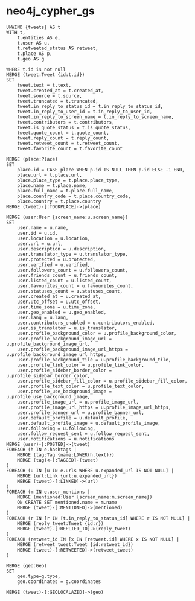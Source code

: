 # neo4j_cypher_gs

    UNWIND {tweets} AS t
    WITH t,
        t.entities AS e,
        t.user AS u,
        t.retweeted_status AS retweet,
        t.place AS p,
        t.geo AS g
    
    WHERE t.id is not null
    MERGE (tweet:Tweet {id:t.id})
    SET
        tweet.text = t.text,
        tweet.created_at = t.created_at,
        tweet.source = t.source,
        tweet.truncated = t.truncated,
        tweet.in_reply_to_status_id = t.in_reply_to_status_id,
        tweet.in_reply_to_user_id = t.in_reply_to_user_id,
        tweet.in_reply_to_screen_name = t.in_reply_to_screen_name,
        tweet.contributors = t.contributors,
        tweet.is_quote_status = t.is_quote_status,
        tweet.quote_count = t.quote_count,
        tweet.reply_count = t.reply_count,
        tweet.retweet_count = t.retweet_count,
        tweet.favorite_count = t.favorite_count
    
    MERGE (place:Place)
    SET
        place.id = CASE place WHEN p.id IS NULL THEN p.id ELSE -1 END,
        place.url = t.place.url,
        place.place_type = t.place.place_type,
        place.name = t.place.name,
        place.full_name = t.place.full_name,
        place.country_code = t.place.country_code,
        place.country = t.place.country
    MERGE (tweet)-[:TOOKPLACE]->(place)
    
    MERGE (user:User {screen_name:u.screen_name})
    SET
        user.name = u.name,
        user.id = u.id,
        user.location = u.location,
        user.url = u.url,
        user.description = u.description,
        user.translator_type = u.translator_type,
        user.protected = u.protected,
        user.verified = u.verified,
        user.followers_count = u.followers_count,
        user.friends_count = u.friends_count,
        user.listed_count = u.listed_count,
        user.favourites_count = u.favourites_count,
        user.statuses_count = u.statuses_count,
        user.created_at = u.created_at,
        user.utc_offset = u.utc_offset,
        user.time_zone = u.time_zone,
        user.geo_enabled = u.geo_enabled,
        user.lang = u.lang,
        user.contributors_enabled = u.contributors_enabled,
        user.is_translator = u.is_translator,
        user.profile_background_color = u.profile_background_color,
        user.profile_background_image_url = u.profile_background_image_url,
        user.profile_background_image_url_https = u.profile_background_image_url_https,
        user.profile_background_tile = u.profile_background_tile,
        user.profile_link_color = u.profile_link_color,
        user.profile_sidebar_border_color = u.profile_sidebar_border_color,
        user.profile_sidebar_fill_color = u.profile_sidebar_fill_color,
        user.profile_text_color = u.profile_text_color,
        user.profile_use_background_image = u.profile_use_background_image,
        user.profile_image_url = u.profile_image_url,
        user.profile_image_url_https = u.profile_image_url_https,
        user.profile_banner_url = u.profile_banner_url,
        user.default_profile = u.default_profile,
        user.default_profile_image = u.default_profile_image,
        user.following = u.following,
        user.follow_request_sent = u.follow_request_sent,
        user.notifications = u.notifications
    MERGE (user)-[:POSTED]->(tweet)
    FOREACH (h IN e.hashtags |
        MERGE (tag:Tag {name:LOWER(h.text)})
        MERGE (tag)<-[:TAGGED]-(tweet)
    )
    FOREACH (u IN [u IN e.urls WHERE u.expanded_url IS NOT NULL] |
        MERGE (url:Link {url:u.expanded_url})
        MERGE (tweet)-[:LINKED]->(url)
    )        
    FOREACH (m IN e.user_mentions |
        MERGE (mentioned:User {screen_name:m.screen_name})
        ON CREATE SET mentioned.name = m.name
        MERGE (tweet)-[:MENTIONED]->(mentioned)
    )
    FOREACH (r IN [r IN [t.in_reply_to_status_id] WHERE r IS NOT NULL] |
        MERGE (reply_tweet:Tweet {id:r})
        MERGE (tweet)-[:REPLIED_TO]->(reply_tweet)
    )
    FOREACH (retweet_id IN [x IN [retweet.id] WHERE x IS NOT NULL] |
        MERGE (retweet_tweet:Tweet {id:retweet_id})
        MERGE (tweet)-[:RETWEETED]->(retweet_tweet)
    )
    
    MERGE (geo:Geo)
    SET
        geo.type=g.type,
        geo.coordinates = g.coordinates
        
    MERGE (tweet)-[:GEOLOCALAZED]->(geo)

